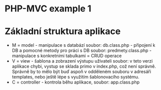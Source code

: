 PHP-MVC example 1
===============


# Základní struktura aplikace

* M = model - manipulace s databází
  soubor: db.class.php - připojení k DB a pomocné metody pro práci s DB
  soubor: predmety.class.php - manipulace s konkretnimi tabulkami = CRUD operace
* V = view - šablona a zobrazení výstupu uživateli
  soubor: v teto verzi aplikace chybi, vystup se sklada primo v index.php, což není správně. Správně by to mělo být buď aspoň v odděleném souboru
	v adresáři templates, nebo ještě lépe s využitím šablonovacího systému.
* C = controller - kontrola běhu aplikace, 
  soubor: app.class.php